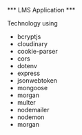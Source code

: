 *** LMS Application ***

Technology using

   * bcryptjs 
   * cloudinary 
   * cookie-parser
   * cors
   * dotenv 
   * express 
   * jsonwebtoken
   * mongoose
   * morgan 
   * multer 
   * nodemailer
   * nodemon
   * morgan